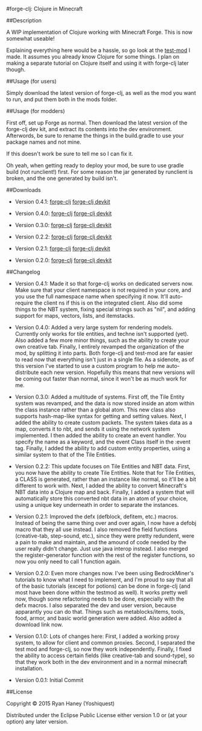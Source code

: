 #forge-clj: Clojure in Minecraft

##Description

A WIP implementation of Clojure working with Minecraft Forge. This is now somewhat useable!

Explaining everything here would be a hassle, so go look at the [test-mod](https://github.com/yoshiquest/test-mod "test-mod") I made. It assumes you already know Clojure for some things. I plan on making a separate tutorial on Clojure itself and using it with forge-clj later though.

##Usage (for users)

Simply download the latest version of forge-clj, as well as the mod you want to run, and put them both in the mods folder.

##Usage (for modders)

First off, set up Forge as normal. Then download the latest version of the forge-clj dev kit, and extract its contents into the dev environment. Afterwords, be sure to rename the things in the build.gradle to use your package names and not mine.

If this doesn't work be sure to tell me so I can fix it.

Oh yeah, when getting ready to deploy your mod, be sure to use gradle build (not runclient!) first. For some reason the jar generated by runclient is broken, and the one generated by build isn't.

##Downloads

- Version 0.4.1: [forge-clj](http://bit.ly/1WZdeNA "forge-clj Version 0.4.1") [forge-clj devkit](http://bit.ly/1YgDtfB "forge-clj devkit Version 0.4.1")

- Version 0.4.0: [forge-clj](http://bit.ly/1GREpCN "forge-clj Version 0.4.0") [forge-clj devkit](http://bit.ly/1GREqXl "forge-clj devkit Version 0.4.0")

- Version 0.3.0: [forge-clj](http://bit.ly/1OJ2P3H "forge-clj Version 0.3.0") [forge-clj devkit](http://bit.ly/1MTJhbc "forge-clj devkit Version 0.3.0")

- Version 0.2.2: [forge-clj](http://bit.ly/1NCq8vM "forge-clj Version 0.2.2") [forge-clj devkit](http://bit.ly/1jsIHFC "forge-clj devkit Version 0.2.2")

- Version 0.2.1: [forge-clj](http://bit.ly/1WOmksN "forge-clj Version 0.2.1") [forge-clj devkit](http://bit.ly/1LmEj1n "forge-clj devkit Version 0.2.1")

- Version 0.2.0: [forge-clj](http://bit.ly/1FTJ5HO "forge-clj Version 0.2.0") [forge-clj devkit](http://bit.ly/1jOENra "forge-clj devkit Version 0.2.0")

##Changelog

- Version 0.4.1: Made it so that forge-clj works on dedicated servers now. Make sure that your client namespace is not required in your core, and you use the full namespace name when specifying it now. It'll auto-require the client ns if this is on the integrated client. Also did some things to the NBT system, fixing special strings such as "nil", and adding support for maps, vectors, lists, and itemstacks.

- Version 0.4.0: Added a very large system for rendering models. Currently only works for tile entities, and techne isn't supported (yet). Also added a few more minor things, such as the ability to create your own creative tab. Finally, I entirely revamped the organization of the mod, by splitting it into parts. Both forge-clj and test-mod are far easier to read now that everything isn't just in a single file. As a sidenote, as of this version I've started to use a custom program to help me auto-distribute each new version. Hopefully this means that new versions will be coming out faster than normal, since it won't be as much work for me.

- Version 0.3.0: Added a multitude of systems. First off, the Tile Entity system was revamped, and the data is now stored inside an atom within the class instance rather than a global atom. This new class also supports hash-map-like syntax for getting and setting values. Next, I added the ability to create custom packets. The system takes data as a map, converts it to nbt, and sends it using the network system implemented. I then added the ability to create an event handler. You specify the name as a keyword, and the event Class itself in the :event tag. Finally, I added the ability to add custom entity properties, using a similar system to that of the Tile Entities.

- Version 0.2.2: This update focuses on Tile Entities and NBT data. First, you now have the ability to create Tile Entities. Note that for Tile Entities, a CLASS is generated, rather than an instance like normal, so it'll be a bit different to work with. Next, I added the ability to convert Minecraft's NBT data into a Clojure map and back. Finally, I added a system that will automatically store this converted nbt data in an atom of your choice, using a unique key underneath in order to separate the instances.

- Version 0.2.1: Improved the defx (defblock, defitem, etc.) macros. Instead of being the same thing over and over again, I now have a defobj macro that they all use instead. I also removed the field functions (creative-tab, step-sound, etc.), since they were pretty redundent, were a pain to make and maintain, and the amound of code needed by the user really didn't change. Just use java interop instead. I also merged the register-generator function with the rest of the register functions, so now you only need to call 1 function again.

- Version 0.2.0: Even more changes now. I've been using BedrockMiner's tutorials to know what I need to implement, and I'm proud to say that all of the basic tutorials (except for potions) can be done in forge-clj (and most have been done within the testmod as well). It works pretty well now, though some refactoring needs to be done, especially with the defx macros. I also separated the dev and user version, because apparantly you can do that. Things such as metablocks/items, tools, food, armor, and basic world generation were added. Also added a download link now.

- Version 0.1.0: Lots of changes here: First, I added a working proxy system, to allow for client and common proxies. Second, I separated the test mod and forge-clj, so now they work independently. Finally, I fixed the ability to access certain fields (like creative-tab and sound-type), so that they work both in the dev environment and in a normal minecraft installation.

- Version 0.0.1: Initial Commit

##License

Copyright © 2015 Ryan Haney (Yoshiquest)

Distributed under the Eclipse Public License either version 1.0 or (at
your option) any later version.
